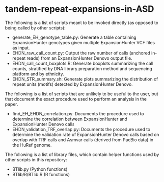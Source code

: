 # tandem-repeat-expansions-in-ASD

The following is a list of scripts meant to be invoked directly (as opposed to being called by other scripts):

- generate_EH_genotype_table.py: Generate a table containing ExpansionHunter genotypes given multiple ExpansionHunter VCF files as input.
- EHDN_raw_call_count.py: Output the raw number of calls (anchored in-repeat reads) from an ExpansionHunter Denovo output file.
- EHDN_call_count_boxplots.R: Generate boxplots summarizing the call counts, stratified by DNA library preparation method and sequencing platform and by ethnicity.
- EHDN_STR_summary.sh: Generate plots summarizing the distribution of repeat units (motifs) detected by ExpansionHunter Denovo.

The following is a list of scripts that are unlikely to be useful to the user, but that document the exact procedure used to perform an analysis in the paper.

- find_EH_EHDN_correlation.py: Documents the procedure used to determine the correlation between ExpansionHunter and ExpansionHunter Denovo calls
- EHDN_validation_TRF_overlap.py: Documents the procedure used to determine the validation rate of ExpansionHunter Denovo calls based on overlap with TRF calls and Asmvar calls (derived from PacBio data) in the HuRef genome.

The following is a list of library files, which contain helper functions used by other scripts in this repository:

- BTlib.py (Python functions)
- BTlib/R/BTlib.R (R functions)

